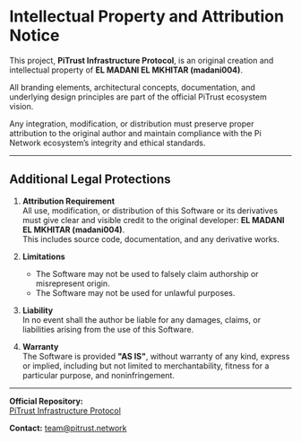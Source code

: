 # Intellectual Property and Attribution Notice

This project, **PiTrust Infrastructure Protocol**, is an original creation and
intellectual property of **EL MADANI EL MKHITAR (madani004)**.  

All branding elements, architectural concepts, documentation, and underlying
design principles are part of the official PiTrust ecosystem vision.  

Any integration, modification, or distribution must preserve proper attribution
to the original author and maintain compliance with the Pi Network ecosystem’s
integrity and ethical standards.

---

## Additional Legal Protections

1. **Attribution Requirement**  
   All use, modification, or distribution of this Software or its derivatives
   must give clear and visible credit to the original developer:
   **EL MADANI EL MKHITAR (madani004)**.  
   This includes source code, documentation, and any derivative works.

2. **Limitations**  
   - The Software may not be used to falsely claim authorship or misrepresent origin.  
   - The Software may not be used for unlawful purposes.  

3. **Liability**  
   In no event shall the author be liable for any damages, claims, or liabilities
   arising from the use of this Software.  

4. **Warranty**  
   The Software is provided **"AS IS"**, without warranty of any kind, express or implied,
   including but not limited to merchantability, fitness for a particular purpose,
   and noninfringement.  

---

**Official Repository:**  
[PiTrust Infrastructure Protocol](https://github.com/madanimkhitar22-beep/PiTrust-Infrastructure-Protocol)  

**Contact:** team@pitrust.network
